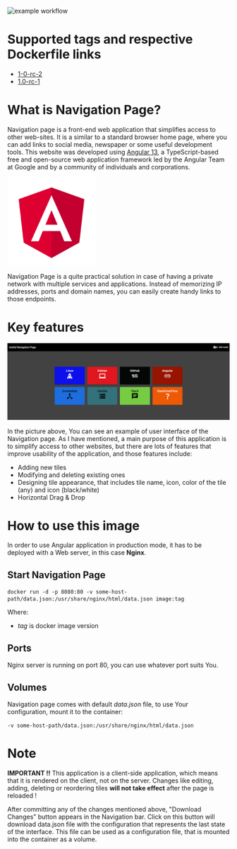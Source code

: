 ![example workflow](https://github.com/dalmatialab/navigation_page/actions/workflows/main.yml/badge.svg)

# Supported tags and respective Dockerfile links
- [1-0-rc-2](https://github.com/dalmatialab/navigation_page/blob/07ea2874c1ca5a211b9ceb4af30342d57663f938/Dockerfile)
- [1.0-rc-1](https://github.com/dalmatialab/navigation_page/blob/07ea2874c1ca5a211b9ceb4af30342d57663f938/Dockerfile)

# What is Navigation Page?
Navigation page is a front-end web application that simplifies access to other web-sites. It is a similar to a standard browser home page, where you can add links to social media, newspaper or some useful development tools. This website was developed using [Angular 13](https://angular.io/),  a TypeScript-based free and open-source web application framework led by the Angular Team at Google and by a community of individuals and corporations.

<img src="https://github.com/dalmatialab/navigation_page/blob/cd950f7a3836cf829841949080c0a8e2edecf58b/logo.png?raw=true" width="200" height="200">

Navigation Page is a quite practical solution in case of having a private network with multiple services and applications. Instead of memorizing IP addresses, ports and domain names, you can easily create handy links to those endpoints.
# Key features 
<img src="https://github.com/dalmatialab/navigation_page/blob/cd950f7a3836cf829841949080c0a8e2edecf58b/homepage.png?raw=true">

In the picture above, You can see an example of user interface of the Navigation page. As I have mentioned, a main purpose of this application is to simplify access to other websites, but there are lots of features that improve usability of the application, and those features include:
 - Adding new tiles
 - Modifying and deleting existing ones
 - Designing tile appearance, that includes tile name, icon, color of the tile (any) and icon (black/white) 
 - Horizontal Drag & Drop
 # How to use this image
 In order to use Angular application in production mode, it has to be deployed with a Web server, in this case **Nginx**. 
 ## Start Navigation Page
 ```
docker run -d -p 8080:80 -v some-host-path/data.json:/usr/share/nginx/html/data.json image:tag
```
Where:
 - *tag* is docker image version
## Ports
Nginx server is running on port 80, you can use whatever port suits You.

## Volumes
Navigation page comes with default *data.json* file, to use Your configuration, mount it to the container:
 ```
-v some-host-path/data.json:/usr/share/nginx/html/data.json
```

# Note
**IMPORTANT !!**
This application is a client-side application, which means that it is rendered on the client, not on the server. Changes like editing, adding, deleting or reordering tiles **will not take effect** after the page is reloaded !

After committing any of the changes mentioned above, "Download Changes" button appears in the Navigation bar. Click on this button will download data.json file with the configuration that represents the last state of the interface. This file can be used as a configuration file, that is mounted into the container as a volume.

